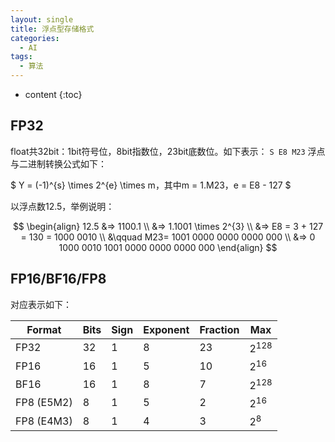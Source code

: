 ```yaml
---
layout: single
title: 浮点型存储格式
categories:
  - AI
tags:
  - 算法
---
```


* content
{:toc}


## FP32

float共32bit：1bit符号位，8bit指数位，23bit底数位。如下表示：
`S E8 M23`
浮点与二进制转换公式如下：

$ Y = (-1)^{s} \times 2^{e} \times m，其中m = 1.M23，e = E8 - 127 $

<!--more-->

以浮点数12.5，举例说明：


$$
\begin{align}
12.5 &=> 1100.1 \\
&=> 1.1001 \times 2^{3} \\
&=> E8 = 3 + 127 = 130 = 1000 0010 \\
&\qquad M23= 1001 0000 0000 0000 000 \\
&=> 0 1000 0010 1001 0000 0000 0000 000
\end{align}
$$



## FP16/BF16/FP8

对应表示如下：

| Format     | Bits | Sign | Exponent | Fraction | Max       |
| ---------- | ---- | ---- | -------- | -------- | --------- |
| FP32       | 32   | 1    | 8        | 23       | $2^{128}$ |
| FP16       | 16   | 1    | 5        | 10       | $2^{16}$  |
| BF16       | 16   | 1    | 8        | 7        | $2^{128}$ |
| FP8 (E5M2) | 8    | 1    | 5        | 2        | $2^{16}$  |
| FP8 (E4M3) | 8    | 1    | 4        | 3        | $2^{8}$   |

